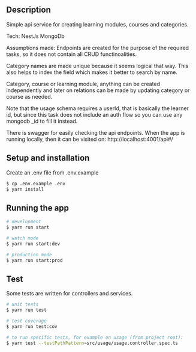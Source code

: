 ## Description

Simple api service for creating learning modules, courses and categories.

Tech:
NestJs
MongoDb

Assumptions made:
Endpoints are created for the purpose of the required tasks, so it does not contain all CRUD functinoalities.

Category names are made unique because it seems logical that way. This also helps to index the field which makes it better to search by name.

Category, course or learning module, anything can be created independently and later on relations can be made by updating category or course as needed.

Note that the usage schema requires a userId, that is basically the learner id, but since this task does not include an auth flow so you can use any mongodb _id to fill it instead.

There is swagger for easily checking the api endpoints. When the app is running locally, then it can be visited on: http://localhost:4001/api#/

## Setup and installation

Create an .env file from .env.example

```bash
$ cp .env.example .env
$ yarn install
```

## Running the app

```bash
# development
$ yarn run start

# watch mode
$ yarn run start:dev

# production mode
$ yarn run start:prod
```

## Test

Some tests are written for controllers and services.

```bash
# unit tests
$ yarn run test

# test coverage
$ yarn run test:cov

# to run specific tests, for example on usage (from project root):
$ yarn test --testPathPattern=src/usage/usage.controller.spec.ts
```
